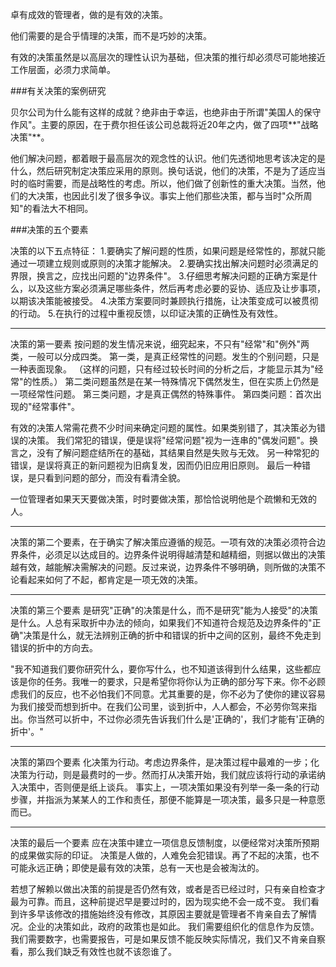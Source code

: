 卓有成效的管理者，做的是有效的决策。

他们需要的是合乎情理的决策，而不是巧妙的决策。

有效的决策虽然是以高层次的理性认识为基础，但决策的推行却必须尽可能地接近工作层面，必须力求简单。

###有关决策的案例研究

贝尔公司为什么能有这样的成就？绝非由于幸运，也绝非由于所谓"美国人的保守作风"。主要的原因，在于费尔担任该公司总裁将近20年之内，做了四项**"战略决策"**。

他们解决问题，都着眼于最高层次的观念性的认识。他们先透彻地思考该决定的是什么，然后研究制定决策应采用的原则。换句话说，他们的决策，不是为了适应当时的临时需要，而是战略性的考虑。所以，他们做了创新性的重大决策。当然，他们的大决策，也因此引发了很多争议。事实上他们那些决策，都与当时"众所周知"的看法大不相同。



###决策的五个要素

决策的以下五点特征：
1.要确实了解问题的性质，如果问题是经常性的，那就只能通过一项建立规则或原则的决策才能解决。
2.要确实找出解决问题时必须满足的界限，换言之，应找出问题的"边界条件"。
3.仔细思考解决问题的正确方案是什么，以及这些方案必须满足哪些条件，然后再考虑必要的妥协、适应及让步事项，以期该决策能被接受。
4.决策方案要同时兼顾执行措施，让决策变成可以被贯彻的行动。
5.在执行的过程中重视反馈，以印证决策的正确性及有效性。


---

决策的第一要素
按问题的发生情况来说，细究起来，不只有"经常"和"例外"两类，一般可以分成四类。
第一类，是真正经常性的问题。发生的个别问题，只是一种表面现象。
（这样的问题，只有经过较长时间的分析之后，才能显示其为"经常"的性质。）
第二类问题虽然是在某一特殊情况下偶然发生，但在实质上仍然是一项经常性问题。
第三类问题，才是真正偶然的特殊事件。
第四类问题：首次出现的"经常事件"。



有效的决策人常需花费不少时间来确定问题的属性。如果类别错了，其决策必为错误的决策。
我们常犯的错误，便是误将"经常问题"视为一连串的"偶发问题"。换言之，没有了解问题症结所在的基础，其结果自然是失败与无效。
另一种常犯的错误，是误将真正的新问题视为旧病复发，因而仍旧应用旧原则。
最后一种错误，是只看到问题的部分，而没有看清全貌。


一位管理者如果天天要做决策，时时要做决策，那恰恰说明他是个疏懒和无效的人。

---

决策的第二个要素，在于确实了解决策应遵循的规范。一项有效的决策必须符合边界条件，必须足以达成目的。边界条件说明得越清楚和越精细，则据以做出的决策越有效，越能解决需解决的问题。反过来说，边界条件不够明确，则所做的决策不论看起来如何了不起，都肯定是一项无效的决策。

---

决策的第三个要素
是研究"正确"的决策是什么，而不是研究"能为人接受"的决策是什么。人总有采取折中办法的倾向，如果我们不知道符合规范及边界条件的"正确"决策是什么，就无法辨别正确的折中和错误的折中之间的区别，最终不免走到错误的折中的方向去。

"我不知道我们要你研究什么，要你写什么，也不知道该得到什么结果，这些都应该是你的任务。我唯一的要求，只是希望你将你认为正确的部分写下来。你不必顾虑我们的反应，也不必怕我们不同意。尤其重要的是，你不必为了使你的建议容易为我们接受而想到折中。在我们公司里，谈到折中，人人都会，不必劳你驾来指出。你当然可以折中，不过你必须先告诉我们什么是'正确的'，我们才能有'正确的折中'。"

---

决策的第四个要素
化决策为行动。考虑边界条件，是决策过程中最难的一步；化决策为行动，则是最费时的一步。然而打从决策开始，我们就应该将行动的承诺纳入决策中，否则便是纸上谈兵。
事实上，一项决策如果没有列举一条一条的行动步骤，并指派为某某人的工作和责任，那便不能算是一项决策，最多只是一种意愿而已。

---

决策的最后一个要素
应在决策中建立一项信息反馈制度，以便经常对决策所预期的成果做实际的印证。
决策是人做的，人难免会犯错误。再了不起的决策，也不可能永远正确；即使是最有效的决策，总有一天也是会被淘汰的。

若想了解赖以做出决策的前提是否仍然有效，或者是否已经过时，只有亲自检查才最为可靠。而且，这种前提迟早是要过时的，因为现实绝不会一成不变。
我们看到许多早该修改的措施始终没有修改，其原因主要就是管理者不肯亲自去了解情况。企业的决策如此，政府的政策也是如此。
我们需要组织化的信息作为反馈。我们需要数字，也需要报告，可是如果反馈不能反映实际情况，我们又不肯亲自察看，那么我们缺乏有效性也就不该怨谁了。




